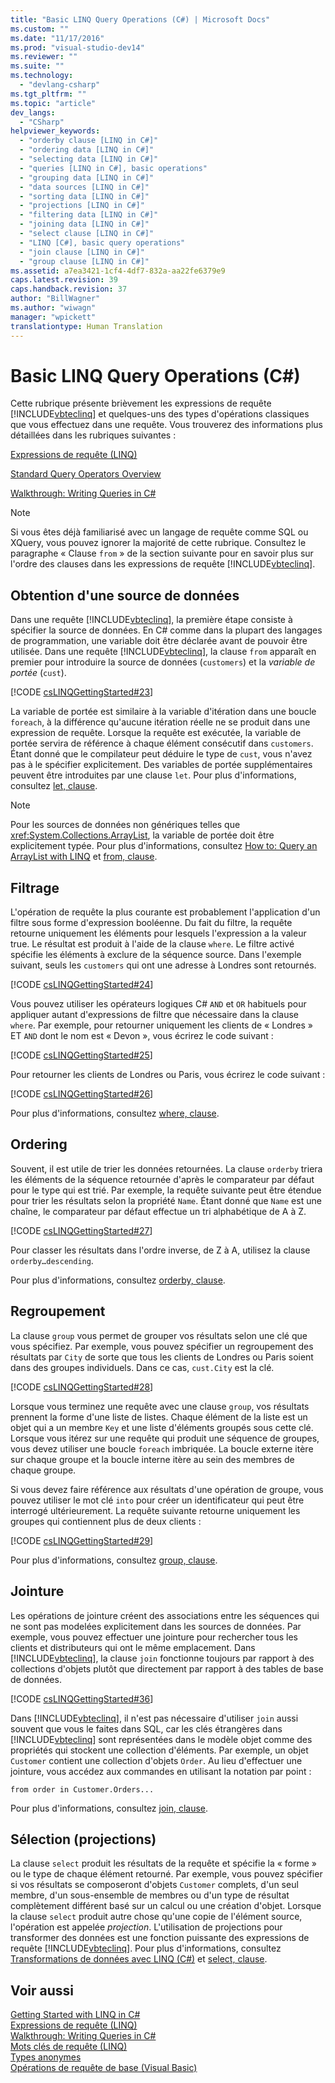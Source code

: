 ```yaml
---
title: "Basic LINQ Query Operations (C#) | Microsoft Docs"
ms.custom: ""
ms.date: "11/17/2016"
ms.prod: "visual-studio-dev14"
ms.reviewer: ""
ms.suite: ""
ms.technology: 
  - "devlang-csharp"
ms.tgt_pltfrm: ""
ms.topic: "article"
dev_langs: 
  - "CSharp"
helpviewer_keywords: 
  - "orderby clause [LINQ in C#]"
  - "ordering data [LINQ in C#]"
  - "selecting data [LINQ in C#]"
  - "queries [LINQ in C#], basic operations"
  - "grouping data [LINQ in C#]"
  - "data sources [LINQ in C#]"
  - "sorting data [LINQ in C#]"
  - "projections [LINQ in C#]"
  - "filtering data [LINQ in C#]"
  - "joining data [LINQ in C#]"
  - "select clause [LINQ in C#]"
  - "LINQ [C#], basic query operations"
  - "join clause [LINQ in C#]"
  - "group clause [LINQ in C#]"
ms.assetid: a7ea3421-1cf4-4df7-832a-aa22fe6379e9
caps.latest.revision: 39
caps.handback.revision: 37
author: "BillWagner"
ms.author: "wiwagn"
manager: "wpickett"
translationtype: Human Translation
---
```

# Basic LINQ Query Operations (C#)
Cette rubrique présente brièvement les expressions de requête [!INCLUDE[vbteclinq](../../../../csharp/includes/vbteclinq_md.md)] et quelques\-uns des types d'opérations classiques que vous effectuez dans une requête.  Vous trouverez des informations plus détaillées dans les rubriques suivantes :  
  
 [Expressions de requête \(LINQ\)](../../../../csharp/programming-guide/linq-query-expressions/index.md)  
  
 [Standard Query Operators Overview](../../../../visual-basic/programming-guide/concepts/linq/standard-query-operators-overview.md)  
  
 [Walkthrough: Writing Queries in C\#](../../../../csharp/programming-guide/concepts/linq/walkthrough-writing-queries-linq.md)  
  
> [!NOTE]
>  Si vous êtes déjà familiarisé avec un langage de requête comme SQL ou XQuery, vous pouvez ignorer la majorité de cette rubrique.  Consultez le paragraphe « Clause `from` » de la section suivante pour en savoir plus sur l'ordre des clauses dans les expressions de requête [!INCLUDE[vbteclinq](../../../../csharp/includes/vbteclinq_md.md)].  
  
## Obtention d'une source de données  
 Dans une requête [!INCLUDE[vbteclinq](../../../../csharp/includes/vbteclinq_md.md)], la première étape consiste à spécifier la source de données.  En C\# comme dans la plupart des langages de programmation, une variable doit être déclarée avant de pouvoir être utilisée.  Dans une requête [!INCLUDE[vbteclinq](../../../../csharp/includes/vbteclinq_md.md)], la clause `from` apparaît en premier pour introduire la source de données \(`customers`\) et la *variable de portée* \(`cust`\).  
  
 [!CODE [csLINQGettingStarted#23](../CodeSnippet/VS_Snippets_VBCSharp/CsLINQGettingStarted#23)]  
  
 La variable de portée est similaire à la variable d'itération dans une boucle `foreach`, à la différence qu'aucune itération réelle ne se produit dans une expression de requête.  Lorsque la requête est exécutée, la variable de portée servira de référence à chaque élément consécutif dans `customers`.  Étant donné que le compilateur peut déduire le type de `cust`, vous n'avez pas à le spécifier explicitement.  Des variables de portée supplémentaires peuvent être introduites par une clause `let`.  Pour plus d'informations, consultez [let, clause](../../../../csharp/language-reference/keywords/let-clause.md).  
  
> [!NOTE]
>  Pour les sources de données non génériques telles que <xref:System.Collections.ArrayList>, la variable de portée doit être explicitement typée.  Pour plus d'informations, consultez [How to: Query an ArrayList with LINQ](../Topic/How%20to:%20Query%20an%20ArrayList%20with%20LINQ.md) et [from, clause](../../../../csharp/language-reference/keywords/from-clause.md).  
  
## Filtrage  
 L'opération de requête la plus courante est probablement l'application d'un filtre sous forme d'expression booléenne.  Du fait du filtre, la requête retourne uniquement les éléments pour lesquels l'expression a la valeur true.  Le résultat est produit à l'aide de la clause `where`.  Le filtre activé spécifie les éléments à exclure de la séquence source.  Dans l'exemple suivant, seuls les `customers` qui ont une adresse à Londres sont retournés.  
  
 [!CODE [csLINQGettingStarted#24](../CodeSnippet/VS_Snippets_VBCSharp/CsLINQGettingStarted#24)]  
  
 Vous pouvez utiliser les opérateurs logiques C\# `AND` et `OR` habituels pour appliquer autant d'expressions de filtre que nécessaire dans la clause `where`.  Par exemple, pour retourner uniquement les clients de « Londres » ET `AND` dont le nom est « Devon », vous écrirez le code suivant :  
  
 [!CODE [csLINQGettingStarted#25](../CodeSnippet/VS_Snippets_VBCSharp/CsLINQGettingStarted#25)]  
  
 Pour retourner les clients de Londres ou Paris, vous écrirez le code suivant :  
  
 [!CODE [csLINQGettingStarted#26](../CodeSnippet/VS_Snippets_VBCSharp/CsLINQGettingStarted#26)]  
  
 Pour plus d'informations, consultez [where, clause](../../../../csharp/language-reference/keywords/where-clause.md).  
  
## Ordering  
 Souvent, il est utile de trier les données retournées.  La clause `orderby` triera les éléments de la séquence retournée d'après le comparateur par défaut pour le type qui est trié.  Par exemple, la requête suivante peut être étendue pour trier les résultats selon la propriété `Name`.  Étant donné que `Name` est une chaîne, le comparateur par défaut effectue un tri alphabétique de A à Z.  
  
 [!CODE [csLINQGettingStarted#27](../CodeSnippet/VS_Snippets_VBCSharp/CsLINQGettingStarted#27)]  
  
 Pour classer les résultats dans l'ordre inverse, de Z à A, utilisez la clause `orderby…descending`.  
  
 Pour plus d'informations, consultez [orderby, clause](../../../../csharp/language-reference/keywords/orderby-clause.md).  
  
## Regroupement  
 La clause `group` vous permet de grouper vos résultats selon une clé que vous spécifiez.  Par exemple, vous pouvez spécifier un regroupement des résultats par `City` de sorte que tous les clients de Londres ou Paris soient dans des groupes individuels.  Dans ce cas, `cust.City` est la clé.  
  
 [!CODE [csLINQGettingStarted#28](../CodeSnippet/VS_Snippets_VBCSharp/CsLINQGettingStarted#28)]  
  
 Lorsque vous terminez une requête avec une clause `group`, vos résultats prennent la forme d'une liste de listes.  Chaque élément de la liste est un objet qui a un membre `Key` et une liste d'éléments groupés sous cette clé.  Lorsque vous itérez sur une requête qui produit une séquence de groupes, vous devez utiliser une boucle `foreach` imbriquée.  La boucle externe itère sur chaque groupe et la boucle interne itère au sein des membres de chaque groupe.  
  
 Si vous devez faire référence aux résultats d'une opération de groupe, vous pouvez utiliser le mot clé `into` pour créer un identificateur qui peut être interrogé ultérieurement.  La requête suivante retourne uniquement les groupes qui contiennent plus de deux clients :  
  
 [!CODE [csLINQGettingStarted#29](../CodeSnippet/VS_Snippets_VBCSharp/CsLINQGettingStarted#29)]  
  
 Pour plus d'informations, consultez [group, clause](../../../../csharp/language-reference/keywords/group-clause.md).  
  
## Jointure  
 Les opérations de jointure créent des associations entre les séquences qui ne sont pas modelées explicitement dans les sources de données.  Par exemple, vous pouvez effectuer une jointure pour rechercher tous les clients et distributeurs qui ont le même emplacement.  Dans [!INCLUDE[vbteclinq](../../../../csharp/includes/vbteclinq_md.md)], la clause `join` fonctionne toujours par rapport à des collections d'objets plutôt que directement par rapport à des tables de base de données.  
  
 [!CODE [csLINQGettingStarted#36](../CodeSnippet/VS_Snippets_VBCSharp/CsLINQGettingStarted#36)]  
  
 Dans [!INCLUDE[vbteclinq](../../../../csharp/includes/vbteclinq_md.md)], il n'est pas nécessaire d'utiliser `join` aussi souvent que vous le faites dans SQL, car les clés étrangères dans [!INCLUDE[vbteclinq](../../../../csharp/includes/vbteclinq_md.md)] sont représentées dans le modèle objet comme des propriétés qui stockent une collection d'éléments.  Par exemple, un objet `Customer` contient une collection d'objets `Order`.  Au lieu d'effectuer une jointure, vous accédez aux commandes en utilisant la notation par point :  
  
```  
from order in Customer.Orders...  
```  
  
 Pour plus d'informations, consultez [join, clause](../../../../csharp/language-reference/keywords/join-clause.md).  
  
## Sélection \(projections\)  
 La clause `select` produit les résultats de la requête et spécifie la « forme » ou le type de chaque élément retourné.  Par exemple, vous pouvez spécifier si vos résultats se composeront d'objets `Customer` complets, d'un seul membre, d'un sous\-ensemble de membres ou d'un type de résultat complètement différent basé sur un calcul ou une création d'objet.  Lorsque la clause `select` produit autre chose qu'une copie de l'élément source, l'opération est appelée *projection*.  L'utilisation de projections pour transformer des données est une fonction puissante des expressions de requête [!INCLUDE[vbteclinq](../../../../csharp/includes/vbteclinq_md.md)].  Pour plus d'informations, consultez [Transformations de données avec LINQ \(C\#\)](../../../../csharp/programming-guide/concepts/linq/data-transformations-with-linq.md) et [select, clause](../../../../csharp/language-reference/keywords/select-clause.md).  
  
## Voir aussi  
 [Getting Started with LINQ in C\#](../../../../csharp/programming-guide/concepts/linq/getting-started-with-linq.md)   
 [Expressions de requête \(LINQ\)](../../../../csharp/programming-guide/linq-query-expressions/index.md)   
 [Walkthrough: Writing Queries in C\#](../../../../csharp/programming-guide/concepts/linq/walkthrough-writing-queries-linq.md)   
 [Mots clés de requête \(LINQ\)](../../../../csharp/language-reference/keywords/query-keywords.md)   
 [Types anonymes](../../../../csharp/programming-guide/classes-and-structs/anonymous-types.md)   
 [Opérations de requête de base \(Visual Basic\)](../../../../visual-basic/programming-guide/concepts/linq/basic-query-operations.md)